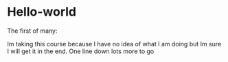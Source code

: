 # Hello-world
The first of many:

Im taking this course because I have no idea of what I am doing but Im sure I will get it in the end. 
One line down lots more to go

